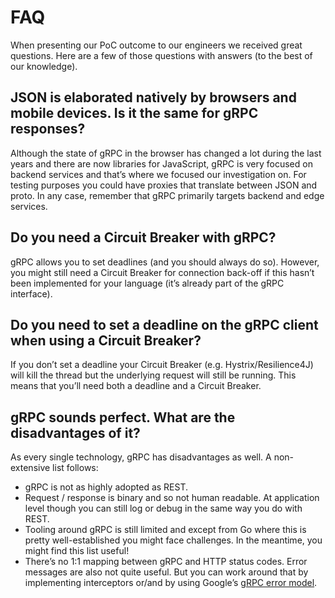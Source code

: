 # FAQ

When presenting our PoC outcome to our engineers we received great questions. Here are a few of those questions with answers (to the best of our knowledge).

## JSON is elaborated natively by browsers and mobile devices. Is it the same for gRPC responses?

Although the state of gRPC in the browser has changed a lot during the last years and there are now libraries for JavaScript, gRPC is very focused on backend services and that’s where we focused our investigation on. For testing purposes you could have proxies that translate between JSON and proto. In any case, remember that gRPC primarily targets backend and edge services.

## Do you need a Circuit Breaker with gRPC?

gRPC allows you to set deadlines (and you should always do so). However, you might still need a Circuit Breaker for connection back-off if this hasn’t been implemented for your language (it’s already part of the gRPC interface).

## Do you need to set a deadline on the gRPC client when using a Circuit Breaker?

If you don’t set a deadline your Circuit Breaker (e.g. Hystrix/Resilience4J) will kill the thread but the underlying request will still be running. This means that you’ll need both a deadline and a Circuit Breaker.

## gRPC sounds perfect. What are the disadvantages of it?

As every single technology, gRPC has disadvantages as well. A non-extensive list follows:

* gRPC is not as highly adopted as REST.
* Request / response is binary and so not human readable. At application level though you can still log or debug in the same way you do with REST.
* Tooling around gRPC is still limited and except from Go where this is pretty well-established you might face challenges. In the meantime, you might find this list useful!
* There’s no 1:1 mapping between gRPC and HTTP status codes. Error messages are also not quite useful. But you can work around that by implementing interceptors or/and by using Google’s [gRPC error model](https://grpc.io/docs/guides/error/).
